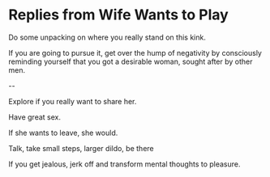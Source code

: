 # Replies from Wife Wants to Play

Do some unpacking on where you really stand on this kink.

If you are going to pursue it, get over the hump of negativity by consciously reminding yourself that you got a desirable woman, sought after by other men.

\--

Explore if you really want to share her.

Have great sex.

If she wants to leave, she would.

Talk, take small steps, larger dildo, be there

If you get jealous, jerk off and transform mental thoughts to pleasure.

